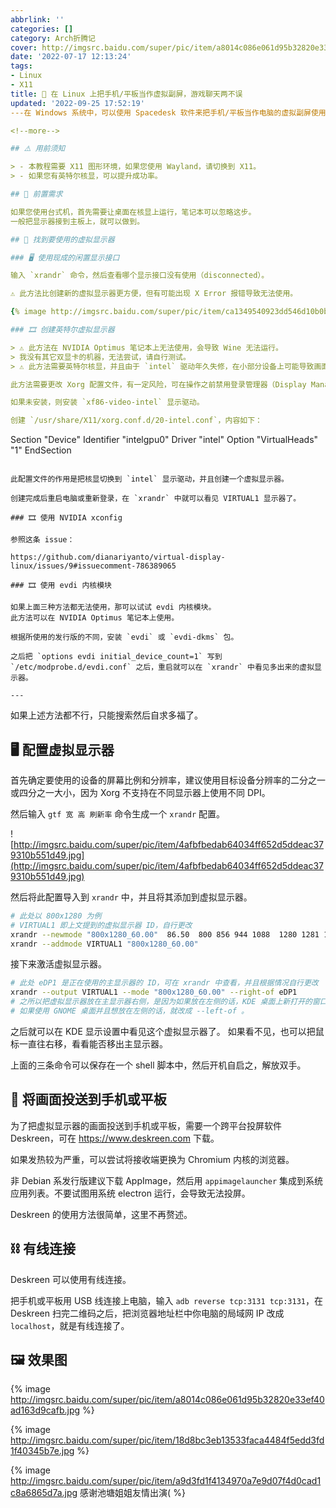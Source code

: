 ```yaml
---
abbrlink: ''
categories: []
category: Arch折腾记
cover: http://imgsrc.baidu.com/super/pic/item/a8014c086e061d95b32820e33ef40ad163d9cafb.jpg
date: '2022-07-17 12:13:24'
tags:
- Linux
- X11
title: 📲 在 Linux 上把手机/平板当作虚拟副屏，游戏聊天两不误
updated: '2022-09-25 17:52:19'
---在 Windows 系统中，可以使用 Spacedesk 软件来把手机/平板当作电脑的虚拟副屏使用，在 Linux 下也可以通过 X11 虚拟显示器实现类似的效果。

<!--more-->

## ⚠️ 用前须知

> - 本教程需要 X11 图形环境，如果您使用 Wayland，请切换到 X11。
> - 如果您有英特尔核显，可以提升成功率。

## 🔩 前置需求

如果您使用台式机，首先需要让桌面在核显上运行，笔记本可以忽略这步。
一般把显示器接到主板上，就可以做到。

## 🔌 找到要使用的虚拟显示器

### 🖥️ 使用现成的闲置显示接口

输入 `xrandr` 命令，然后查看哪个显示接口没有使用（disconnected）。

⚠️ 此方法比创建新的虚拟显示器更方便，但有可能出现 X Error 报错导致无法使用。

{% image http://imgsrc.baidu.com/super/pic/item/ca1349540923dd546d10b0b39409b3de9d82488d.jpg 此处就可以使用 HDMI-1-0 显示接口 %}

### 🎞️ 创建英特尔虚拟显示器

> ⚠️ 此方法在 NVIDIA Optimus 笔记本上无法使用，会导致 Wine 无法运行。
> 我没有其它双显卡的机器，无法尝试，请自行测试。
> ⚠️ 此方法需要英特尔核显，并且由于 `intel` 驱动年久失修，在小部分设备上可能导致画面轻微撕裂。

此方法需要更改 Xorg 配置文件，有一定风险，可在操作之前禁用登录管理器（Display Manager），操作成功之后再启用。

如果未安装，则安装 `xf86-video-intel` 显示驱动。

创建 `/usr/share/X11/xorg.conf.d/20-intel.conf`，内容如下：

```
Section "Device"
Identifier "intelgpu0"
Driver "intel"
Option "VirtualHeads" "1"
EndSection
```

此配置文件的作用是把核显切换到 `intel` 显示驱动，并且创建一个虚拟显示器。

创建完成后重启电脑或重新登录，在 `xrandr` 中就可以看见 VIRTUAL1 显示器了。

### 🎞️ 使用 NVIDIA xconfig

参照这条 issue：

https://github.com/dianariyanto/virtual-display-linux/issues/9#issuecomment-786389065

### 🎞️ 使用 evdi 内核模块

如果上面三种方法都无法使用，那可以试试 evdi 内核模块。
此方法可以在 NVIDIA Optimus 笔记本上使用。

根据所使用的发行版的不同，安装 `evdi` 或 `evdi-dkms` 包。

之后把 `options evdi initial_device_count=1` 写到 `/etc/modprobe.d/evdi.conf` 之后，重启就可以在 `xrandr` 中看见多出来的虚拟显示器。

---
```


如果上述方法都不行，只能搜索然后自求多福了。

## 🖥️ 配置虚拟显示器

首先确定要使用的设备的屏幕比例和分辨率，建议使用目标设备分辨率的二分之一或四分之一大小，因为 Xorg 不支持在不同显示器上使用不同 DPI。

然后输入 `gtf 宽 高 刷新率` 命令生成一个 `xrandr` 配置。

![http://imgsrc.baidu.com/super/pic/item/4afbfbedab64034ff652d5ddeac379310b551d49.jpg](http://imgsrc.baidu.com/super/pic/item/4afbfbedab64034ff652d5ddeac379310b551d49.jpg)

然后将此配置导入到 `xrandr` 中，并且将其添加到虚拟显示器。

```bash
# 此处以 800x1280 为例
# VIRTUAL1 即上文提到的虚拟显示器 ID，自行更改
xrandr --newmode "800x1280_60.00"  86.50  800 856 944 1088  1280 1281 1284 1325  -HSync +Vsync
xrandr --addmode VIRTUAL1 "800x1280_60.00"
```

接下来激活虚拟显示器。

```bash
# 此处 eDP1 是正在使用的主显示器的 ID，可在 xrandr 中查看，并且根据情况自行更改
xrandr --output VIRTUAL1 --mode "800x1280_60.00" --right-of eDP1
# 之所以把虚拟显示器放在主显示器右侧，是因为如果放在左侧的话，KDE 桌面上新打开的窗口尺寸会变得很小。
# 如果使用 GNOME 桌面并且想放在左侧的话，就改成 --left-of 。
```

之后就可以在 KDE 显示设置中看见这个虚拟显示器了。
如果看不见，也可以把鼠标一直往右移，看看能否移出主显示器。

上面的三条命令可以保存在一个 shell 脚本中，然后开机自启之，解放双手。

## 📨 将画面投送到手机或平板

为了把虚拟显示器的画面投送到手机或平板，需要一个跨平台投屏软件 Deskreen，可在 https://www.deskreen.com 下载。

<!-- 为保证性能，接收端建议使用基于 Chromium 内核的浏览器，不建议火狐。 -->

如果发热较为严重，可以尝试将接收端更换为 Chromium 内核的浏览器。

非 Debian 系发行版建议下载 AppImage，然后用 `appimagelauncher` 集成到系统应用列表。不要试图用系统 electron 运行，会导致无法投屏。

Deskreen 的使用方法很简单，这里不再赘述。

## ⛓️ 有线连接

Deskreen 可以使用有线连接。

把手机或平板用 USB 线连接上电脑，输入 `adb reverse tcp:3131 tcp:3131`，在 Deskreen 扫完二维码之后，把浏览器地址栏中你电脑的局域网 IP 改成 `localhost`，就是有线连接了。

## 🖼️ 效果图

{% image http://imgsrc.baidu.com/super/pic/item/a8014c086e061d95b32820e33ef40ad163d9cafb.jpg %}

{% image http://imgsrc.baidu.com/super/pic/item/18d8bc3eb13533faca4484f5edd3fd1f40345b7e.jpg %}

{% image http://imgsrc.baidu.com/super/pic/item/a9d3fd1f4134970a7e9d07f4d0cad1c8a6865d7a.jpg 感谢池塘姐姐友情出演( %}
